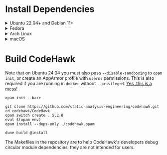 # Install Dependencies

<details>
<summary>Ubuntu 22.04+ and Debian 11+</summary>

```
sudo apt update -y
sudo apt install --no-install-recommends \
                     git ca-certificates \
                     build-essential opam unzip default-jdk \
                     pkg-config m4 zlib1g-dev libgmp-dev bubblewrap -y
```
</details>

<details>
<summary>Fedora</summary>

```
sudo yum install awk diffutils git gmp-devel opam \
    perl-ExtUtils-MakeMaker perl-FindBin perl-Pod-Html zlib-devel -y
```
</details>


<details>
<summary>Arch Linux</summary>

```
sudo pacman -Syu base-devel git opam
```
</details>

<details>
<summary>macOS</summary>

```
brew install opam
```
</details>

# Build CodeHawk

Note that on Ubuntu 24.04 you must also pass `--disable-sandboxing` to `opam init`,
or create an AppArmor profile with `userns` permissions. This is also required
if you are running in `docker` without `--privileged`.
[Yes, this is a mess!](https://github.com/containers/bubblewrap/issues/505#issuecomment-2093203129)

```
opam init --bare

git clone https://github.com/static-analysis-engineering/codehawk.git
cd codehawk/CodeHawk
opam switch create . 5.2.0
eval $(opam env)
opam install --deps-only ./codehawk.opam

dune build @install
```

The Makefiles in the repository are to help CodeHawk's developers
debug circular module dependencies, they are not intended for users.

